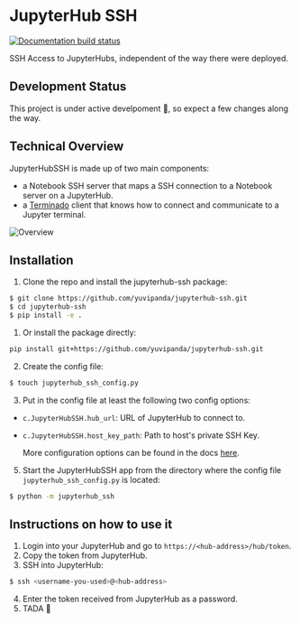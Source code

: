 # JupyterHub SSH

[![Documentation build status](https://img.shields.io/readthedocs/jupyterhub?logo=read-the-docs)](https://jupyterhub-ssh.readthedocs.io/en/latest/)

SSH Access to JupyterHubs, independent of the way there were deployed.

## Development Status
This project is under active develpoment :tada:, so expect a few changes along the way.

## Technical Overview

JupyterHubSSH is made up of two main components:

- a Notebook SSH server that maps a SSH connection to a Notebook server on a JupyterHub.
- a [Terminado](https://github.com/jupyter/terminado) client that knows how to connect and communicate to a Jupyter terminal.

![Overview](https://raw.githubusercontent.com/yuvipanda/jupyterhub-ssh/main/docs/source/_static/images/technical-overview.png)

## Installation

1. Clone the repo and install the jupyterhub-ssh package:
``` bash
$ git clone https://github.com/yuvipanda/jupyterhub-ssh.git
$ cd jupyterhub-ssh
$ pip install -e .
```
1. Or install the package directly:
``` bash
pip install git+https://github.com/yuvipanda/jupyterhub-ssh.git
```

2. Create the config file:
```bash
$ touch jupyterhub_ssh_config.py
```

3. Put in the config file at least the following two config options:
* `c.JupyterHubSSH.hub_url`: URL of JupyterHub to connect to.
* `c.JupyterHubSSH.host_key_path`: Path to host's private SSH Key.

	More configuration options can be found in the docs [here](https://jupyterhub-ssh.readthedocs.io/en/latest/api/index.html#module-jupyterhub_ssh).

5. Start the JupyterHubSSH app from the directory where the config file
`jupyterhub_ssh_config.py` is located:
```bash
$ python -m jupyterhub_ssh
```

## Instructions on how to use it

1. Login into your JupyterHub and go to `https://<hub-address>/hub/token`.
2. Copy the token from JupyterHub.
3. SSH into JupyterHub:
```bash
$ ssh <username-you-used>@<hub-address>
```
4. Enter the token received from JupyterHub as a password.
5. TADA :tada:
